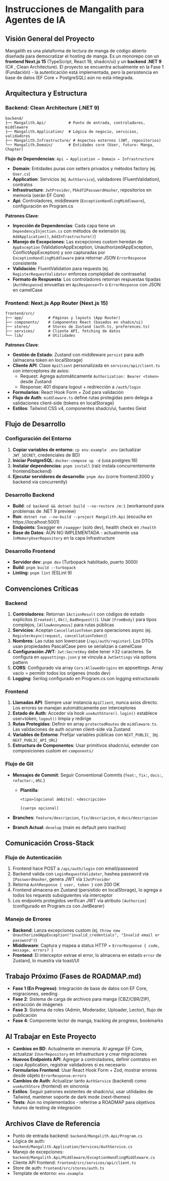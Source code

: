 # Instrucciones de Mangalith para Agentes de IA

## Visión General del Proyecto
Mangalith es una plataforma de lectura de manga de código abierto diseñada para democratizar el hosting de manga. Es un monorepo con un **frontend Next.js 15** (TypeScript, React 19, shadcn/ui) y un **backend .NET 9** (C# , Clean Architecture). El proyecto se encuentra actualmente en la Fase 1 (Fundación) - la autenticación está implementada, pero la persistencia en base de datos (EF Core + PostgreSQL) aún no está integrada.

## Arquitectura y Estructura

### Backend: Clean Architecture (.NET 9)
```
backend/
├── Mangalith.Api/          # Punto de entrada, controladores, middleware
├── Mangalith.Application/  # Lógica de negocio, servicios, validadores
├── Mangalith.Infrastructure/ # Aspectos externos (JWT, repositorios)
└── Mangalith.Domain/       # Entidades core (User, futuro: Manga, Chapter)
```

**Flujo de Dependencias**: `Api → Application → Domain ← Infrastructure`

- **Domain**: Entidades puras con setters privados y métodos factory (ej. `User.cs`)
- **Application**: Servicios (ej. `AuthService`), validadores (FluentValidation), contratos
- **Infrastructure**: `JwtProvider`, `Pbkdf2PasswordHasher`, repositorios en memoria (serán EF Core)
- **Api**: Controladores, middleware (`ExceptionHandlingMiddleware`), configuración en Program.cs

**Patrones Clave**:
- **Inyección de Dependencias**: Cada capa tiene un `DependencyInjection.cs` con métodos de extensión (ej. `AddApplication()`, `AddInfrastructure()`)
- **Manejo de Excepciones**: Las excepciones custom heredan de `AppException` (ValidationAppException, UnauthorizedAppException, ConflictAppException) y son capturadas por `ExceptionHandlingMiddleware` para retornar JSON `ErrorResponse` consistente
- **Validación**: FluentValidation para requests (ej. `RegisterRequestValidator` enforcea complejidad de contraseña)
- **Formato de Respuesta**: Los controladores retornan respuestas tipadas (`AuthResponse`) envueltas en `ApiResponse<T>` o `ErrorResponse` con JSON en camelCase

### Frontend: Next.js App Router (Next.js 15)
```
frontend/src/
├── app/           # Páginas y layouts (App Router)
├── components/    # Componentes React (basados en shadcn/ui)
├── stores/        # Stores de Zustand (auth.ts, preferences.ts)
├── services/      # Cliente API, fetching de datos
└── lib/           # Utilidades
```

**Patrones Clave**:
- **Gestión de Estado**: Zustand con middleware `persist` para auth (almacena token en localStorage)
- **Cliente API**: Clase `ApiClient` personalizada en `services/api/client.ts` con interceptores de axios:
  - Request: Agrega automáticamente `Authorization: Bearer <token>` desde Zustand
  - Response: 401 dispara logout + redirección a `/auth/login`
- **Formularios**: React Hook Form + Zod para validación
- **Flujo de Auth**: `middleware.ts` define rutas protegidas pero delega a validaciones client-side (tokens en localStorage)
- **Estilos**: Tailwind CSS v4, componentes shadcn/ui, fuentes Geist

## Flujo de Desarrollo

### Configuración del Entorno
1. **Copiar variables de entorno**: `cp env.example .env` (actualizar `JWT_SECRET`, credenciales de BD)
2. **Iniciar PostgreSQL**: `docker-compose up -d` (usa postgres:16)
3. **Instalar dependencias**: `pnpm install` (raíz instala concurrentemente frontend/backend)
4. **Ejecutar servidores de desarrollo**: `pnpm dev` (corre frontend:3000 y backend vía concurrently)

### Desarrollo Backend
- **Build**: `cd backend && dotnet build --no-restore /m:1` (workaround para problemas de .NET 9 preview)
- **Run**: `dotnet run --no-build --project Mangalith.Api` (escucha en https://localhost:5001)
- **Endpoints**: Swagger en `/swagger` (solo dev), health check en `/health`
- **Base de Datos**: AÚN NO IMPLEMENTADA - actualmente usa `InMemoryUserRepository` en la capa Infrastructure

### Desarrollo Frontend
- **Servidor dev**: `pnpm dev` (Turbopack habilitado, puerto 3000)
- **Build**: `pnpm build --turbopack`
- **Linting**: `pnpm lint` (ESLint 9)

## Convenciones Críticas

### Backend
1. **Controladores**: Retornan `IActionResult` con códigos de estado explícitos (`Created()`, `Ok()`, `BadRequest()`). Usar `[FromBody]` para tipos complejos, `[AllowAnonymous]` para rutas públicas
2. **Servicios**: Aceptan `CancellationToken` para operaciones async (ej. `RegisterAsync(request, cancellationToken)`)
3. **Nombres**: Las rutas son lowercase (`/api/auth/register`). Los DTOs usan propiedades PascalCase pero se serializan a camelCase
4. **Configuración JWT**: `Jwt:SecretKey` debe tener ≥32 caracteres. Se configura en `appsettings.json` y se vincula a `JwtSettings` vía options pattern
5. **CORS**: Configurado vía array `Cors:AllowedOrigins` en appsettings. Array vacío = permitir todos los orígenes (modo dev)
6. **Logging**: Serilog configurado en Program.cs con logging estructurado

### Frontend
1. **Llamadas API**: Siempre usar instancia `ApiClient`, nunca axios directo. Los errores se manejan automáticamente por interceptores
2. **Estado de Auth**: Acceder vía hook `useAuthStore()`. `login()` establece user+token, `logout()` limpia y redirige
3. **Rutas Protegidas**: Definir en array `protectedRoutes` de `middleware.ts`. Las validaciones de auth ocurren client-side vía Zustand
4. **Variables de Entorno**: Prefijar variables públicas con `NEXT_PUBLIC_` (ej. `NEXT_PUBLIC_API_URL`)
5. **Estructura de Componentes**: Usar primitivos shadcn/ui, extender con composiciones custom en `components/`

### Flujo de Git
- **Mensajes de Commit**: Seguir Conventional Commits (`feat:`, `fix:`, `docs:`, `refactor:`, etc.)
  - **Plantilla**:
    ```
    <tipo>[opcional ámbito]: <descripción>

    [cuerpo opcional]
    ```
  
- **Branches**: `feature/descripcion`, `fix/descripcion`, o `docs/descripcion`
- **Branch Actual**: `develop` (main es default pero inactivo)

## Comunicación Cross-Stack

### Flujo de Autenticación
1. Frontend hace POST a `/api/auth/login` con email/password
2. Backend valida con `LoginRequestValidator`, hashea password vía `IPasswordHasher`, genera JWT vía `IJwtProvider`
3. Retorna `AuthResponse { user, token }` con 200 OK
4. Frontend almacena en Zustand (persistido en localStorage), lo agrega a todos los requests subsiguientes vía interceptor
5. Los endpoints protegidos verifican JWT vía atributo `[Authorize]` (configurado en Program.cs con JwtBearer)

### Manejo de Errores
- **Backend**: Lanza excepciones custom (ej. `throw new UnauthorizedAppException("invalid_credentials", "Invalid email or password")`)
- **Middleware**: Captura y mapea a status HTTP + `ErrorResponse { code, message, errors? }`
- **Frontend**: El interceptor extrae el error, lo almacena en estado `error` de Zustand, lo muestra vía toast/UI

## Trabajo Próximo (Fases de ROADMAP.md)
- **Fase 1 (En Progreso)**: Integración de base de datos con EF Core, migraciones, seeding
- **Fase 2**: Sistema de carga de archivos para manga (CBZ/CBR/ZIP), extracción de imágenes
- **Fase 3**: Sistema de roles (Admin, Moderador, Uploader, Lector), flujo de publicación
- **Fase 4**: Componente lector de manga, tracking de progreso, bookmarks

## Al Trabajar en Este Proyecto
- **Cambios en BD**: Actualmente en memoria. Al agregar EF Core, actualizar `IUserRepository` en Infrastructure y crear migraciones
- **Nuevos Endpoints API**: Agregar a controladores, definir contratos en capa Application, registrar validadores si es necesario
- **Formularios Frontend**: Usar React Hook Form + Zod, mostrar errores desde objeto `ErrorResponse.errors`
- **Cambios de Auth**: Actualizar tanto `AuthService` (backend) como `useAuthStore` (frontend) en sincronía
- **Estilos**: Seguir patrones existentes de shadcn/ui, usar utilidades de Tailwind, mantener soporte de dark mode (next-themes)
- **Tests**: Aún no implementados - referirse a ROADMAP para objetivos futuros de testing de integración

## Archivos Clave de Referencia
- Punto de entrada backend: `backend/Mangalith.Api/Program.cs`
- Lógica de auth: `backend/Mangalith.Application/Services/AuthService.cs`
- Manejo de excepciones: `backend/Mangalith.Api/Middleware/ExceptionHandlingMiddleware.cs`
- Cliente API frontend: `frontend/src/services/api/client.ts`
- Store de auth: `frontend/src/stores/auth.ts`
- Template de entorno: `env.example`
